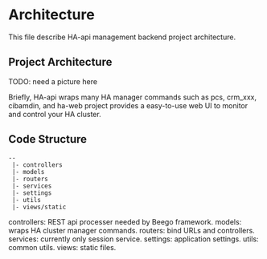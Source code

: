 # Architecture

This file describe HA-api management backend project architecture.


## Project Architecture

TODO: need a picture here

Briefly, HA-api wraps many HA manager commands such as pcs, crm_xxx, cibamdin, and ha-web project provides a easy-to-use web UI to monitor and control your HA cluster.

## Code Structure

```
--
 |- controllers
 |- models
 |- routers
 |- services
 |- settings
 |- utils
 |- views/static

```

controllers: REST api processer needed by Beego framework.
models: wraps HA cluster manager commands.
routers: bind URLs and controllers.
services: currently only session service.
settings: application settings.
utils: common utils.
views: static files.